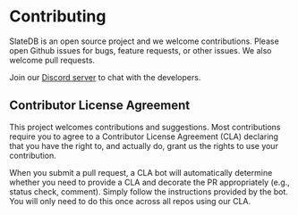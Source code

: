 # Contributing

SlateDB is an open source project and we welcome contributions. Please open Github issues for bugs, feature requests, or other issues. We also welcome pull requests.

Join our [Discord server](https://discord.gg/mHYmGy5MgA) to chat with the developers.

## Contributor License Agreement

This project welcomes contributions and suggestions.  Most contributions require you to agree to a
Contributor License Agreement (CLA) declaring that you have the right to, and actually do, grant us
the rights to use your contribution.

When you submit a pull request, a CLA bot will automatically determine whether you need to provide
a CLA and decorate the PR appropriately (e.g., status check, comment). Simply follow the instructions
provided by the bot. You will only need to do this once across all repos using our CLA.
